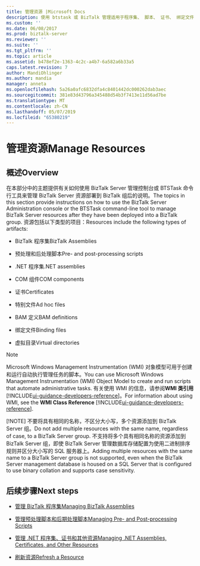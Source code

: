 ```yaml
---
title: 管理资源 |Microsoft Docs
description: 使用 btstask 或 BizTalk 管理适用于程序集、 脚本、 证书、 绑定文件和 BizTalk Server 中的更多
ms.custom: ''
ms.date: 06/08/2017
ms.prod: biztalk-server
ms.reviewer: ''
ms.suite: ''
ms.tgt_pltfrm: ''
ms.topic: article
ms.assetid: b478ef2e-1363-4c2c-a4b7-6a582a6b33a5
caps.latest.revision: 7
author: MandiOhlinger
ms.author: mandia
manager: anneta
ms.openlocfilehash: 5a26a0afc6832dfa4c8401442dc000262dab3aec
ms.sourcegitcommit: 381e83d43796a345488d54b3f7413e11d56ad7be
ms.translationtype: MT
ms.contentlocale: zh-CN
ms.lasthandoff: 05/07/2019
ms.locfileid: "65380219"
---
```

# <a name="manage-resources"></a><span data-ttu-id="d356c-103">管理资源</span><span class="sxs-lookup"><span data-stu-id="d356c-103">Manage Resources</span></span>

## <a name="overview"></a><span data-ttu-id="d356c-104">概述</span><span class="sxs-lookup"><span data-stu-id="d356c-104">Overview</span></span>
<span data-ttu-id="d356c-105">在本部分中的主题提供有关如何使用 BizTalk Server 管理控制台或 BTSTask 命令行工具来管理 BizTalk Server 资源部署到 BizTalk 组后的说明。</span><span class="sxs-lookup"><span data-stu-id="d356c-105">The topics in this section provide instructions on how to use the BizTalk Server Administration console or the BTSTask command-line tool to manage BizTalk Server resources after they have been deployed into a BizTalk group.</span></span> <span data-ttu-id="d356c-106">资源包括以下类型的项目：</span><span class="sxs-lookup"><span data-stu-id="d356c-106">Resources include the following types of artifacts:</span></span>  
  
-   <span data-ttu-id="d356c-107">BizTalk 程序集</span><span class="sxs-lookup"><span data-stu-id="d356c-107">BizTalk Assemblies</span></span>  
  
-   <span data-ttu-id="d356c-108">预处理和后处理脚本</span><span class="sxs-lookup"><span data-stu-id="d356c-108">Pre- and post-processing scripts</span></span>  
  
-   <span data-ttu-id="d356c-109">.NET 程序集</span><span class="sxs-lookup"><span data-stu-id="d356c-109">.NET assemblies</span></span>  
  
-   <span data-ttu-id="d356c-110">COM 组件</span><span class="sxs-lookup"><span data-stu-id="d356c-110">COM components</span></span>  
  
-   <span data-ttu-id="d356c-111">证书</span><span class="sxs-lookup"><span data-stu-id="d356c-111">Certificates</span></span>  
  
-   <span data-ttu-id="d356c-112">特别文件</span><span class="sxs-lookup"><span data-stu-id="d356c-112">Ad hoc files</span></span>  
  
-   <span data-ttu-id="d356c-113">BAM 定义</span><span class="sxs-lookup"><span data-stu-id="d356c-113">BAM definitions</span></span>  
  
-   <span data-ttu-id="d356c-114">绑定文件</span><span class="sxs-lookup"><span data-stu-id="d356c-114">Binding files</span></span>  
  
-   <span data-ttu-id="d356c-115">虚拟目录</span><span class="sxs-lookup"><span data-stu-id="d356c-115">Virtual directories</span></span>  
  
> [!NOTE]
>  <span data-ttu-id="d356c-116">Microsoft Windows Management Instrumentation (WMI) 对象模型可用于创建和运行自动执行管理任务的脚本。</span><span class="sxs-lookup"><span data-stu-id="d356c-116">You can use Microsoft Windows Management Instrumentation (WMI) Object Model to create and run scripts that automate administrative tasks.</span></span> <span data-ttu-id="d356c-117">有关使用 WMI 的信息，请参阅**WMI 类引用** [!INCLUDE[ui-guidance-developers-reference](../includes/ui-guidance-developers-reference.md)]。</span><span class="sxs-lookup"><span data-stu-id="d356c-117">For information about using WMI, see the **WMI Class Reference** [!INCLUDE[ui-guidance-developers-reference](../includes/ui-guidance-developers-reference.md)].</span></span>
> 
> [!NOTE]
>  <span data-ttu-id="d356c-118">不要将具有相同的名称，不区分大小写，多个资源添加到 BizTalk Server 组。</span><span class="sxs-lookup"><span data-stu-id="d356c-118">Do not add multiple resources with the same name, regardless of case, to a BizTalk Server group.</span></span> <span data-ttu-id="d356c-119">不支持将多个具有相同名称的资源添加到 BizTalk Server 组，即使 BizTalk Server 管理数据库存储配置为使用二进制排序规则并区分大小写的 SQL 服务器上。</span><span class="sxs-lookup"><span data-stu-id="d356c-119">Adding multiple resources with the same name to a BizTalk Server group is not supported, even when the BizTalk Server management database is housed on a SQL Server that is configured to use binary collation and supports case sensitivity.</span></span>  
  
## <a name="next-steps"></a><span data-ttu-id="d356c-120">后续步骤</span><span class="sxs-lookup"><span data-stu-id="d356c-120">Next steps</span></span>
  
-   [<span data-ttu-id="d356c-121">管理 BizTalk 程序集</span><span class="sxs-lookup"><span data-stu-id="d356c-121">Managing BizTalk Assemblies</span></span>](../core/managing-biztalk-assemblies.md)  
  
-   [<span data-ttu-id="d356c-122">管理预处理脚本和后期处理脚本</span><span class="sxs-lookup"><span data-stu-id="d356c-122">Managing Pre- and Post-processing Scripts</span></span>](../core/managing-pre-and-post-processing-scripts.md)  
  
-   [<span data-ttu-id="d356c-123">管理 .NET 程序集、证书和其他资源</span><span class="sxs-lookup"><span data-stu-id="d356c-123">Managing .NET Assemblies, Certificates, and Other Resources</span></span>](../core/managing-net-assemblies-certificates-and-other-resources.md)  
  
-   [<span data-ttu-id="d356c-124">刷新资源</span><span class="sxs-lookup"><span data-stu-id="d356c-124">Refresh a Resource</span></span>](../core/how-to-refresh-a-resource.md)